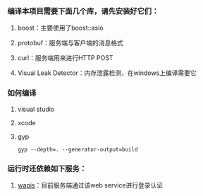 ### 编译本项目需要下面几个库，请先安装好它们：
1. boost：主要使用了boost::asio

2. protobuf：服务端与客户端的消息格式

3. curl：服务端用来进行HTTP POST

4. Visual Leak Detector：内存泄露检测，在windows上编译需要它


### 如何编译
1. visual studio
2. xcode
3. gyp

	`gyp --depth=. --generator-output=build`




### 运行时还依赖如下服务：

1. [wapis](https://github.com/avexer/wapis "wapis")：目前服务端通过该web service进行登录认证

